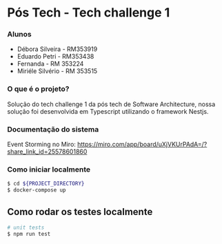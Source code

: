 # Pós Tech - Tech challenge 1

### Alunos

- Débora Silveira - RM353919
- Eduardo Petri - RM353438
- Fernanda - RM 353224
- Miriéle Silvério - RM 353515

### O que é o projeto?

Solução do tech challenge 1 da pós tech de Software Architecture, nossa solução foi desenvolvida em Typescript utilizando o framework Nestjs.

### Documentação do sistema

Event Storming no Miro: https://miro.com/app/board/uXjVKUrPAdA=/?share_link_id=25578601860

### Como iniciar localmente

```bash
$ cd ${PROJECT_DIRECTORY}
$ docker-compose up
```

## Como rodar os testes localmente

```bash
# unit tests
$ npm run test
```

